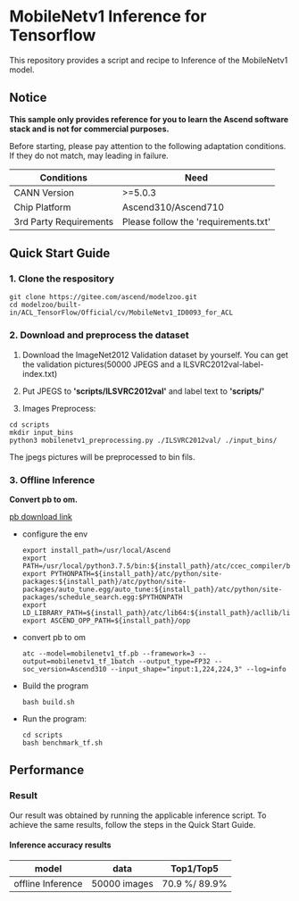 

# MobileNetv1 Inference for Tensorflow 

This repository provides a script and recipe to Inference of the MobileNetv1 model.

## Notice
**This sample only provides reference for you to learn the Ascend software stack and is not for commercial purposes.**

Before starting, please pay attention to the following adaptation conditions. If they do not match, may leading in failure.

| Conditions | Need |
| --- | --- |
| CANN Version | >=5.0.3 |
| Chip Platform| Ascend310/Ascend710 |
| 3rd Party Requirements| Please follow the 'requirements.txt' |

## Quick Start Guide

### 1. Clone the respository

```shell
git clone https://gitee.com/ascend/modelzoo.git
cd modelzoo/built-in/ACL_TensorFlow/Official/cv/MobileNetv1_ID0093_for_ACL
```

### 2. Download and preprocess the dataset

1. Download the ImageNet2012 Validation dataset by yourself. You can get the validation pictures(50000 JPEGS and a ILSVRC2012val-label-index.txt)

2. Put JPEGS to **'scripts/ILSVRC2012val'** and label text to **'scripts/'**

3. Images Preprocess:
```
cd scripts
mkdir input_bins
python3 mobilenetv1_preprocessing.py ./ILSVRC2012val/ ./input_bins/
```
The jpegs pictures will be preprocessed to bin fils.

### 3. Offline Inference

**Convert pb to om.**

  [pb download link](https://modelzoo-train-atc.obs.cn-north-4.myhuaweicloud.com/003_Atc_Models/modelzoo/Official/cv/MobileNetv1_for_ACL.zip)

- configure the env

  ```
  export install_path=/usr/local/Ascend
  export PATH=/usr/local/python3.7.5/bin:${install_path}/atc/ccec_compiler/bin:${install_path}/atc/bin:$PATH
  export PYTHONPATH=${install_path}/atc/python/site-packages:${install_path}/atc/python/site-packages/auto_tune.egg/auto_tune:${install_path}/atc/python/site-packages/schedule_search.egg:$PYTHONPATH
  export LD_LIBRARY_PATH=${install_path}/atc/lib64:${install_path}/acllib/lib64:$LD_LIBRARY_PATH
  export ASCEND_OPP_PATH=${install_path}/opp
  ```

- convert pb to om

  ```
  atc --model=mobilenetv1_tf.pb --framework=3 --output=mobilenetv1_tf_1batch --output_type=FP32 --soc_version=Ascend310 --input_shape="input:1,224,224,3" --log=info
  ```

- Build the program

  ```
  bash build.sh
  ```

- Run the program:

  ```
  cd scripts
  bash benchmark_tf.sh
  ```

## Performance

### Result

Our result was obtained by running the applicable inference script. To achieve the same results, follow the steps in the Quick Start Guide.

#### Inference accuracy results

|       model       | **data**  |    Top1/Top5    |
| :---------------: | :-------: | :-------------: |
| offline Inference | 50000 images | 70.9 %/ 89.9% |

